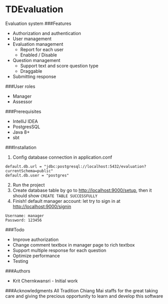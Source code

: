 # TDEvaluation
Evaluation system
###Features

- Authorization and authentication
- User management
- Evaluation management
	 - Report for each user
	 - Enabled / Disable
- Question management
	- Support text and score question type
	- Draggable
- Submitting response

###User roles
- Manager
- Assessor

###Prerequisites
- IntelliJ IDEA
- PostgresSQL
- Java 8+
- sbt

###Installation
1. Config database connection in application.conf
```
default.db.url = "jdbc:postgresql://localhost:5432/evaluation?currentSchema=public"
default.db.user = "postgres"
```
2. Run the project
3. Create database table by go to [http://localhost:9000/setup](http://localhost:9000/setup "http://localhost:9000/setup"), then it should show
`CREATE TABLE SUCCESSFULLY`
4. Finish! default manager account: let try to sign in at [http://localhost:9000/signin](http://localhost:9000/signin "http://localhost:9000/signin")
```
Username: manager
Password: 123456
```

###Todo
- Improve authorization
- Change comment textbox in manager page to rich textbox
- Support multiple response for each question
- Optimize performance
- Testing

###Authors
- Krit Chernkwansri - Initial work

###Acknowledgments
All Tradition Chiang Mai staffs for the great taking care and giving the precious opportunity to learn and develop this software